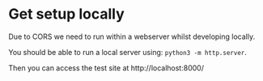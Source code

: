 # Get setup locally

Due to CORS we need to run within a webserver whilst developing locally.

You should be able to run a local server using: `python3 -m http.server`.

Then you can access the test site at http://localhost:8000/
